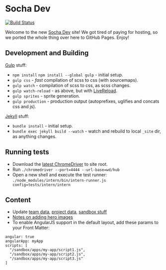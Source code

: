 # Socha Dev

[![Build Status](https://travis-ci.org/SochaDev/sochadev.github.io.svg?branch=master)](https://travis-ci.org/SochaDev/sochadev.github.io)

Welcome to the new [Socha Dev](http://sochadev.com) site! We got tired of paying
for hosting, so we ported the whole thing over here to GitHub Pages. Enjoy!

## Development and Building

[Gulp](http://gulpjs.com/) stuff:

* `npm install` `npm install --global gulp` - initial setup.
* `gulp css` - _fast_ compilation of scss to css (with sourcemaps).
* `gulp watch` - compilation of scss to css, as scss changes.
* `gulp watch-reload` - as above, but with [LiveReload](http://livereload.com/).
* `gulp sprites` - sprite generation.
* `gulp production` - production output (autoprefixes, uglifies and concats css and js).

[Jekyll](https://jekyllrb.com/) stuff:

* `bundle install` - initial setup.
* `bundle exec jekyll build --watch` - watch and rebuild to local `_site` dir, as anything changes.

## Running tests

* Download the [latest ChromeDriver](https://sites.google.com/a/chromium.org/chromedriver/downloads) to site root.
* Run `./chromedriver --port=4444 --url-base=wd/hub`
* Open a new shell and execute the test runner: `./node_modules/intern/bin/intern-runner.js config=tests/intern/intern`

## Content

* Update [team data](_data/team.yml), [project data](_data/projects.yml), [sandbox stuff](_data/sandbox.yml)
* [Notes on adding hero images](assets/images/heroes)
* To enable AngularJS support in the default layout, add these params to your Front Matter:

<pre><code>angular: true
angularApp: myApp
scripts: [
  "/sandbox/apps/my-app/script1.js",
  "/sandbox/apps/my-app/script2.js",
  "/sandbox/apps/my-app/script3.js"
]
</code></pre>
